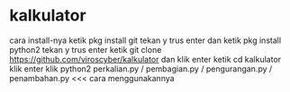 # kalkulator
cara install-nya
ketik pkg install git tekan y trus enter
dan ketik pkg install python2 tekan y trus enter
ketik git clone https://github.com/viroscyber/kalkulator dan klik enter
ketik cd kalkulator klik enter
klik python2 perkalian.py / pembagian.py / pengurangan.py / penambahan.py <<< cara menggunakannya
